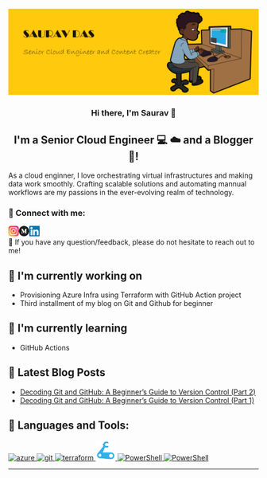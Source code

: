 <p align="center">
  <img src="https://raw.githubusercontent.com/saurav97sd/saurav97sd/main/PNGProfile.png" alt="banner that says Saurav Das - Senior Cloud Engineer and Content Creator">
</p>

<h3 align="center">
Hi there, I'm Saurav 👋
</h3>

<h2 align="center">
I'm a Senior Cloud Engineer 💻 ☁️ and a Blogger 📑!
</h2> 


As a cloud enginner, I love orchestrating virtual infrastructures and making data work smoothly. Crafting scalable solutions and automating mannual workflows are my passions in the ever-evolving realm of technology.


### 🤝 Connect with me:
<a href="https://www.linkedin.com/in/saurav-das-devops-eng/"><img src="https://raw.githubusercontent.com/saurav97sd/saurav97sd/main/Images/linkedin.svg" alt="Saurav Das | LinkedIn" width="21px"/></a>
<a href="https://www.instagram.com/oh_saurav/"><img align="left" src="https://raw.githubusercontent.com/saurav97sd/saurav97sd/main/Images/instagram.svg" alt="Saurav Das | Instagram" width="21px"/></a>
<a href="https://medium.com/@sauravdas969.sd"><img align="left" src="https://raw.githubusercontent.com/saurav97sd/saurav97sd/main/Images/medium-2177.svg" alt="Saurav Das | Medium" width="21px"/></a>
</br>
💬 If you have any question/feedback, please do not hesitate to reach out to me!

## 🔭 I'm currently working on

- Provisioning Azure Infra using Terraform with GitHub Action project
- Third installment of my blog on Git and Github for beginner

## 🌱 I'm currently learning

- GitHub Actions

## 📝 Latest Blog Posts

- [Decoding Git and GitHub: A Beginner’s Guide to Version Control (Part 2)](https://medium.com/@sauravdas969.sd/decoding-git-and-github-a-beginners-guide-to-version-control-part-2-d4d29d6020e6)
- [Decoding Git and GitHub: A Beginner’s Guide to Version Control (Part 1)](https://medium.com/@sauravdas969.sd/decoding-git-and-github-a-beginners-guide-to-version-control-part-1-7508fb1188d5)

## 🧰 Languages and Tools:
<!--Toolbox icons -->

<a href="https://azure.microsoft.com/en-in/" target="_blank"> <img src="https://www.vectorlogo.zone/logos/microsoft_azure/microsoft_azure-icon.svg" alt="azure" width="40" height="40"/> </a>
<a href="https://git-scm.com/" target="_blank"> <img src="https://www.vectorlogo.zone/logos/git-scm/git-scm-icon.svg" alt="git" width="40" height="40"/> </a> 
<a href="https://www.terraform.io/" target="_blank"> <img src="https://www.vectorlogo.zone/logos/terraformio/terraformio-icon.svg" alt="terraform" width="40" height="40"/> </a>
<a href="https://learn.microsoft.com/azure/azure-resource-manager/bicep/overview?tabs=bicep" target="_blank"> <img src="https://github.com/vscode-icons/vscode-icons/blob/master/icons/file_type_bicep.svg" alt="Azure Bicep" width="40" height="40"/> </a>
<a href="https://azure.microsoft.com/en-in/products/devops" target="_blank"> <img src="https://github.com/David-Summers/Azure-Design/blob/master/SVG_Azure_All/Azure%20Dev%20Ops.svg" alt="PowerShell" width="40" height="40"/> </a>
<a href="https://www.microsoft.com/en-us/power-platform/products/power-automate" target="_blank"> <img src="https://github.com/microsoft/PowerBI-Icons/blob/main/SVG/Power-Automate-Colored.svg" alt="PowerShell" width="40" height="40"/> </a>

---
<!--
**saurav97sd/saurav97sd** is a ✨ _special_ ✨ repository because its `README.md` (this file) appears on your GitHub profile.

Here are some ideas to get you started:

- 🔭 I’m currently working on ...
- 🌱 I’m currently learning ...
- 👯 I’m looking to collaborate on ...
- 🤔 I’m looking for help with ...
- 💬 Ask me about ...
- 📫 How to reach me: ...
- 😄 Pronouns: ...
- ⚡ Fun fact: ...
-->
